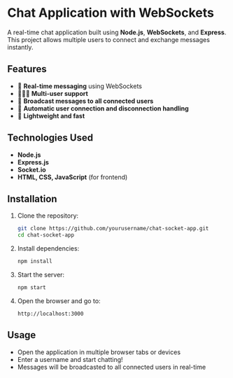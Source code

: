 # Chat Application with WebSockets

A real-time chat application built using **Node.js**, **WebSockets**, and **Express**. This project allows multiple users to connect and exchange messages instantly.

## Features
- 📡 **Real-time messaging** using WebSockets
- 🧑‍🤝‍🧑 **Multi-user support**
- 💬 **Broadcast messages to all connected users**
- 🔄 **Automatic user connection and disconnection handling**
- 🚀 **Lightweight and fast**

## Technologies Used
- **Node.js**
- **Express.js**
- **Socket.io**
- **HTML, CSS, JavaScript** (for frontend)

## Installation

1. Clone the repository:
   ```bash
   git clone https://github.com/yourusername/chat-socket-app.git
   cd chat-socket-app
   ```
2. Install dependencies:
   ```bash
   npm install
   ```
3. Start the server:
   ```bash
   npm start
   ```
4. Open the browser and go to:
   ```
   http://localhost:3000
   ```

## Usage
- Open the application in multiple browser tabs or devices
- Enter a username and start chatting!
- Messages will be broadcasted to all connected users in real-time

